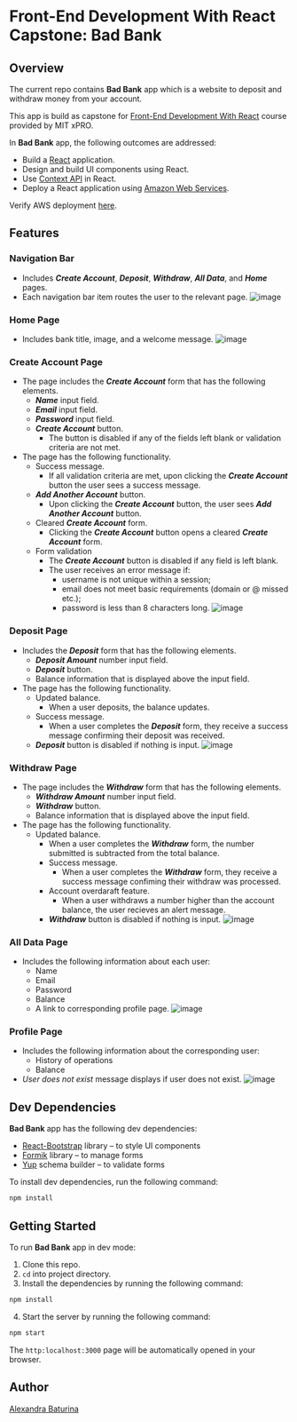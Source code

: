 # Front-End Development With React Capstone: Bad Bank
## Overview
The current repo contains **Bad Bank** app which is a website to deposit and withdraw money from your account.

This app is build as capstone for [Front-End Development With React](https://executive-ed.xpro.mit.edu/front-end-development-react?utm_source=MITxPROWeb) course provided by MIT xPRO.

In **Bad Bank** app, the following outcomes are addressed:
* Build a [React](https://reactjs.org/) application.
* Design and build UI components using React.
* Use [Context API](https://reactjs.org/docs/context.html) in React.
* Deploy a React application using [Amazon Web Services](https://aws.amazon.com/).

Verify AWS deployment [here](https://alexandra-baturina-bad-bank.s3.us-west-2.amazonaws.com/index.html).

## Features
### Navigation Bar
* Includes ***Create Account***, ***Deposit***, ***Withdraw***, ***All Data***, and ***Home*** pages.
* Each navigation bar item routes the user to the relevant page.
![image](https://user-images.githubusercontent.com/53233637/148109389-792088f8-3e0a-44f2-a927-faca9427ab9e.png)
### Home Page
* Includes bank title, image, and a welcome message.
![image](https://user-images.githubusercontent.com/53233637/148109639-a4699850-c21f-4b0f-98ee-9101460ce311.png)
### Create Account Page
* The page includes the ***Create Account*** form that has the following elements.
  * ***Name*** input field.
  * ***Email*** input field.
  * ***Password*** input field.
  * ***Create Account*** button.
    * The button is disabled if any of the fields left blank or validation criteria are not met.
* The page has the following functionality.
  * Success message.
    * If all validation criteria are met, upon clicking the ***Create Account*** button the user sees a success message.
  * ***Add Another Account*** button.
    * Upon clicking the ***Create Account*** button, the user sees ***Add Another Account*** button.
  * Cleared ***Create Account*** form.
    * Clicking the ***Create Account*** button opens a cleared ***Create Account*** form.
  * Form validation
    * The ***Create Account*** button is disabled if any field is left blank.
    * The user receives an error message if:
      * username is not unique within a session;
      * email does not meet basic requirements (domain or @ missed etc.);
      * password is less than 8 characters long. 
![image](https://user-images.githubusercontent.com/53233637/148110419-a148fa59-cd43-4ae0-bb1c-1457a078eea9.png)
### Deposit Page
* Includes the ***Deposit*** form that has the following elements.
   * ***Deposit Amount*** number input field.
   * ***Deposit*** button.
   * Balance information that is displayed above the input field.
* The page has the following functionality.
    * Updated balance.
       * When a user deposits, the balance updates.
    * Success message.
       * When a user completes the ***Deposit*** form, they receive a success message confirming their deposit was received.
    * ***Deposit*** button is disabled if nothing is input.
![image](https://user-images.githubusercontent.com/53233637/148110147-b6042eb9-f840-42b1-ba8d-153dc6f6af03.png)
### Withdraw Page
* The page includes the ***Withdraw*** form that has the following elements.
   * ***Withdraw Amount*** number input field.
   * ***Withdraw*** button.
   * Balance information that is displayed above the input field.
* The page has the following functionality.
   * Updated balance.
      * When a user completes the ***Withdraw*** form, the number submitted is subtracted from the total balance.
      * Success message.
         * When a user completes the ***Withdraw*** form, they receive a success message confiming their withdraw was processed.
      * Account overdaraft feature.
         * When a user withdraws a number higher than the account balance, the user recieves an alert message.
      * ***Withdraw*** button is disabled if nothing is input.
![image](https://user-images.githubusercontent.com/53233637/148110214-21ec9cee-a0ac-496f-b340-34e8ca5cd1cb.png)
### All Data Page
* Includes the following information about each user:
   * Name
   * Email
   * Password
   * Balance
   * A link to corresponding profile page.
![image](https://user-images.githubusercontent.com/53233637/148109709-58464782-b581-4676-bbdf-eaa227992865.png)
### Profile Page
* Includes the following information about the corresponding user:
  * History of operations
  * Balance
* *User does not exist* message displays if user does not exist.
![image](https://user-images.githubusercontent.com/53233637/148109770-0ec37bc7-3abf-4f2d-b2b3-7cc8e89e6da8.png)
## Dev Dependencies
**Bad Bank** app has the following dev dependencies:
* [React-Bootstrap](https://react-bootstrap.github.io/) library – to style UI components
* [Formik](https://formik.org/) library – to manage forms
* [Yup](https://formik.org/docs/guides/validation) schema builder – to validate forms

To install dev dependencies, run the following command:
```sh
npm install
```
## Getting Started
To run **Bad Bank** app in dev mode:
1. Clone this repo.
2. ``cd`` into project directory.
3. Install the dependencies by running the following command:
```sh
npm install
```
4. Start the server by running the following command:
```sh
npm start
```
The ```http:localhost:3000``` page will be automatically opened in your browser.
## Author
[Alexandra Baturina](https://www.linkedin.com/in/alexandrabaturina/)
